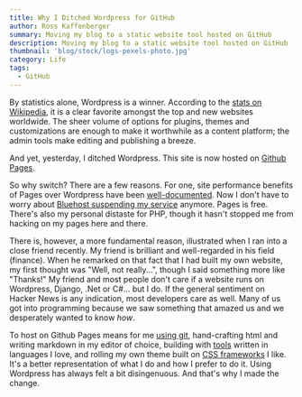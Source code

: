 ```yaml
---
title: Why I Ditched Wordpress for GitHub
author: Ross Kaffenberger
summary: Moving my blog to a static website tool hosted on GitHub
description: Moving my blog to a static website tool hosted on GitHub
thumbnail: 'blog/stock/logs-pexels-photo.jpg'
category: Life
tags:
  - GitHub
---
```


By statistics alone, Wordpress is a winner. According to the [stats on Wikipedia][1], it is a clear favorite amongst the top and new websites worldwide. The sheer volume of options for plugins, themes and customizations are enough to make it worthwhile as a content platform; the admin tools make editing and publishing a breeze.

And yet, yesterday, I ditched Wordpress. This site is now hosted on [Github Pages][2].

So why switch? There are a few reasons. For one, site performance benefits of Pages over Wordpress have been [well-documented][3]. Now I don't have to worry about [Bluehost suspending my service][4] anymore. Pages is free. There's also my personal distaste for PHP, though it hasn't stopped me from hacking on my pages here and there.

There is, however, a more fundamental reason, illustrated when I ran into a close friend recently. My friend is brilliant and well-regarded in his field (finance). When he remarked on that fact that I had built my own website, my first thought was "Well, not really...", though I said something more like "Thanks!" My friend and most people don't care if a website runs on Wordpress, Django, .Net or C#... but I do. If the general sentiment on Hacker News is any indication, most developers care as well. Many of us got into programming because we saw something that amazed us and we desperately wanted to know *how*.

To host on Github Pages means for me [using git][5], hand-crafting html and writing markdown in my editor of choice, building with [tools][6] written in languages I love, and rolling my own theme built on [CSS frameworks][7] I like. It's a better representation of what I do and how I prefer to do it. Using Wordpress has always felt a bit disingenuous. And that's why I made the change.

[1]:	http://en.wikipedia.org/wiki/WordPress
[2]:	http://pages.github.com/
[3]:	http://mbmccormick.com/2011/10/ditching-wordpress-for-jekyll-and-github/
[4]:	http://go.janleow.com/2011/06/my-wordpress-website-in-bluehost-is.html
[5]:	https://help.github.com/articles/creating-project-pages-manually
[6]:	http://jekyllrb.com/
[7]:	http://foundation.zurb.com/

